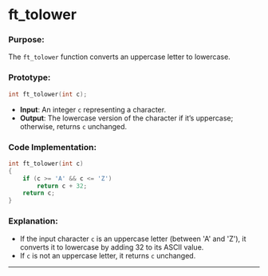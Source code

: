 # **ft_tolower**

### **Purpose**:

The `ft_tolower` function converts an uppercase letter to lowercase.

### **Prototype**:

```c
int ft_tolower(int c);

```

- **Input**: An integer `c` representing a character.
- **Output**: The lowercase version of the character if it’s uppercase; otherwise, returns `c` unchanged.

### **Code Implementation**:

```c
int ft_tolower(int c)
{
    if (c >= 'A' && c <= 'Z')
        return c + 32;
    return c;
}

```

### **Explanation**:

- If the input character `c` is an uppercase letter (between 'A' and 'Z'), it converts it to lowercase by adding 32 to its ASCII value.
- If `c` is not an uppercase letter, it returns `c` unchanged.

---